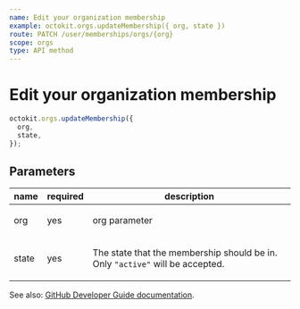 ```yaml
---
name: Edit your organization membership
example: octokit.orgs.updateMembership({ org, state })
route: PATCH /user/memberships/orgs/{org}
scope: orgs
type: API method
---
```


# Edit your organization membership

```js
octokit.orgs.updateMembership({
  org,
  state,
});
```

## Parameters

<table>
  <thead>
    <tr>
      <th>name</th>
      <th>required</th>
      <th>description</th>
    </tr>
  </thead>
  <tbody>
    <tr><td>org</td><td>yes</td><td>

org parameter

</td></tr>
<tr><td>state</td><td>yes</td><td>

The state that the membership should be in. Only `"active"` will be accepted.

</td></tr>
  </tbody>
</table>

See also: [GitHub Developer Guide documentation](https://developer.github.com/v3/orgs/members/#edit-your-organization-membership).
